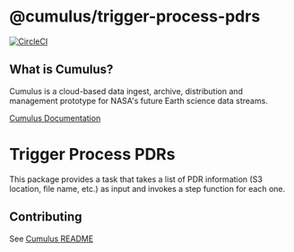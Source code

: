 # @cumulus/trigger-process-pdrs

[![CircleCI](https://circleci.com/gh/cumulus-nasa/cumulus.svg?style=svg)](https://circleci.com/gh/cumulus-nasa/cumulus)

## What is Cumulus?

Cumulus is a cloud-based data ingest, archive, distribution and management prototype for NASA's future Earth science data streams.

[Cumulus Documentation](https://cumulus-nasa.github.io/)

# Trigger Process PDRs

This package provides a task that takes a list of PDR information (S3 location, file name, etc.)
as input and invokes a step function for each one.

## Contributing

See [Cumulus README](https://github.com/cumulus-nasa/cumulus/blob/master/README.md#installing-and-deploying)
